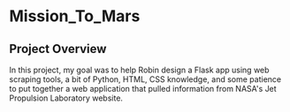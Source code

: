 # Mission_To_Mars

## Project Overview

In this project, my goal was to help Robin design a Flask app using web scraping tools, a bit of Python, HTML, CSS knowledge, and some patience to
put together a web application that pulled information from NASA's Jet Propulsion Laboratory website. 
